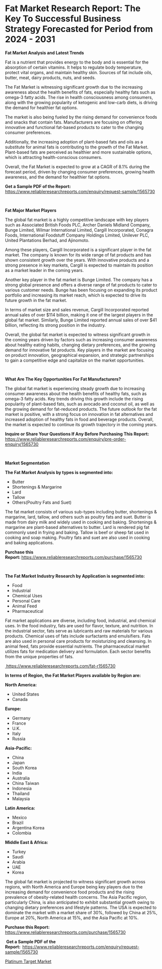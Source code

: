 <p><h1>Fat Market Research Report: The Key To Successful Business Strategy Forecasted for Period from 2024 - 2031</h1></p><p><strong>Fat Market Analysis and Latest Trends</strong></p>
<p><p>Fat is a nutrient that provides energy to the body and is essential for the absorption of certain vitamins. It helps to regulate body temperature, protect vital organs, and maintain healthy skin. Sources of fat include oils, butter, meat, dairy products, nuts, and seeds.</p><p>The Fat Market is witnessing significant growth due to the increasing awareness about the health benefits of fats, especially healthy fats such as omega-3 fatty acids. The rise in health consciousness among consumers, along with the growing popularity of ketogenic and low-carb diets, is driving the demand for healthier fat options.</p><p>The market is also being fueled by the rising demand for convenience foods and snacks that contain fats. Manufacturers are focusing on offering innovative and functional fat-based products to cater to the changing consumer preferences.</p><p>Additionally, the increasing adoption of plant-based fats and oils as a substitute for animal fats is contributing to the growth of the Fat Market. Plant-based fats are perceived as healthier and more sustainable options, which is attracting health-conscious consumers.</p><p>Overall, the Fat Market is expected to grow at a CAGR of 8.1% during the forecast period, driven by changing consumer preferences, growing health awareness, and the demand for healthier fat options.</p></p>
<p><strong>Get a Sample PDF of the Report:&nbsp;</strong> <a href="https://www.reliableresearchreports.com/enquiry/request-sample/1565730">https://www.reliableresearchreports.com/enquiry/request-sample/1565730</a></p>
<p>&nbsp;</p>
<p><strong>Fat Major Market Players</strong></p>
<p><p>The global fat market is a highly competitive landscape with key players such as Associated British Foods PLC, Archer Daniels Midland Company, Bunge Limited, Wilmar International Limited, Cargill Incorporated, Conagra Foods, International Foodstuff Company Holdings Limited, Unilever PLC, United Plantations Berhad, and Ajinomoto. </p><p>Among these players, Cargill Incorporated is a significant player in the fat market. The company is known for its wide range of fat products and has shown consistent growth over the years. With innovative products and a strong presence in key markets, Cargill is expected to maintain its position as a market leader in the coming years. </p><p>Another key player in the fat market is Bunge Limited. The company has a strong global presence and offers a diverse range of fat products to cater to various customer needs. Bunge has been focusing on expanding its product portfolio and increasing its market reach, which is expected to drive its future growth in the fat market. </p><p>In terms of market size and sales revenue, Cargill Incorporated reported annual sales of over $114 billion, making it one of the largest players in the global fat market. Similarly, Bunge Limited reported annual sales of over $41 billion, reflecting its strong position in the industry. </p><p>Overall, the global fat market is expected to witness significant growth in the coming years driven by factors such as increasing consumer awareness about healthy eating habits, changing dietary preferences, and the growing demand for innovative fat products. Key players in the market are focusing on product innovation, geographical expansion, and strategic partnerships to gain a competitive edge and capitalize on the market opportunities.</p></p>
<p>&nbsp;</p>
<p><strong>What Are The Key Opportunities For Fat Manufacturers?</strong></p>
<p><p>The global fat market is experiencing steady growth due to increasing consumer awareness about the health benefits of healthy fats, such as omega-3 fatty acids. Key trends driving this growth include the rising popularity of plant-based fats, such as avocado and coconut oil, as well as the growing demand for fat-reduced products. The future outlook for the fat market is positive, with a strong focus on innovation in fat alternatives and increased adoption of healthy fats in food and beverage products. Overall, the market is expected to continue its growth trajectory in the coming years.</p></p>
<p><strong>Inquire or Share Your Questions If Any Before Purchasing This Report:</strong> <a href="https://www.reliableresearchreports.com/enquiry/pre-order-enquiry/1565730">https://www.reliableresearchreports.com/enquiry/pre-order-enquiry/1565730</a></p>
<p>&nbsp;</p>
<p><strong>Market Segmentation</strong></p>
<p><strong>The Fat Market Analysis by types is segmented into:</strong></p>
<p><ul><li>Butter</li><li>Shortenings & Margarine</li><li>Lard</li><li>Tallow</li><li>Others(Poultry Fats and Suet)</li></ul></p>
<p><p>The fat market consists of various sub-types including butter, shortenings & margarine, lard, tallow, and others such as poultry fats and suet. Butter is made from dairy milk and widely used in cooking and baking. Shortenings & margarine are plant-based alternatives to butter. Lard is rendered pig fat commonly used in frying and baking. Tallow is beef or sheep fat used in cooking and soap making. Poultry fats and suet are also used in cooking and baking applications.</p></p>
<p><strong>Purchase this Report:&nbsp;</strong><a href="https://www.reliableresearchreports.com/purchase/1565730">https://www.reliableresearchreports.com/purchase/1565730</a></p>
<p>&nbsp;</p>
<p><strong>The Fat Market Industry Research by Application is segmented into:</strong></p>
<p><ul><li>Food</li><li>Industrial</li><li>Chemical Uses</li><li>Personal Care</li><li>Animal Feed</li><li>Pharmaceutical</li></ul></p>
<p><p>Fat market applications are diverse, including food, industrial, and chemical uses. In the food industry, fats are used for flavor, texture, and nutrition. In the industrial sector, fats serve as lubricants and raw materials for various products. Chemical uses of fats include surfactants and emulsifiers. Fats are also used in personal care products for moisturizing and cleansing. In animal feed, fats provide essential nutrients. The pharmaceutical market utilizes fats for medication delivery and formulation. Each sector benefits from the unique properties of fats.</p></p>
<p><a href="https://www.reliableresearchreports.com/fat-r1565730">&nbsp;https://www.reliableresearchreports.com/fat-r1565730</a></p>
<p><strong>In terms of Region, the Fat Market Players available by Region are:</strong></p>
<p>
    <p> <strong> North America: </strong>
        <ul>
            <li>United States</li>
            <li>Canada</li>
        </ul>
        </p> 
    <p> <strong> Europe: </strong>
        <ul>
            <li>Germany</li>
            <li>France</li>
            <li>U.K.</li>
            <li>Italy</li>
            <li>Russia</li>
        </ul>
        </p> 
    <p> <strong> Asia-Pacific: </strong>
        <ul>
            <li>China</li>
            <li>Japan</li>
            <li>South Korea</li>
            <li>India</li>
            <li>Australia</li>
            <li>China Taiwan</li>
            <li>Indonesia</li>
            <li>Thailand</li>
            <li>Malaysia</li>
        </ul>
        </p> 
    <p> <strong> Latin America: </strong>
        <ul>
            <li>Mexico</li>
            <li>Brazil</li>
            <li>Argentina Korea</li>
            <li>Colombia</li>
        </ul>
        </p> 
    <p> <strong> Middle East & Africa: </strong>
        <ul>
            <li>Turkey</li>
            <li>Saudi</li>
            <li>Arabia</li>
            <li>UAE</li>
            <li>Korea</li>
        </ul>
    </p>
    </p>
<p><p>The global fat market is projected to witness significant growth across regions, with North America and Europe being key players due to the increasing demand for convenience food products and the rising prevalence of obesity-related health concerns. The Asia Pacific region, particularly China, is also anticipated to exhibit substantial growth owing to changing dietary preferences and lifestyle patterns. The USA is expected to dominate the market with a market share of 30%, followed by China at 25%, Europe at 20%, North America at 15%, and the Asia Pacific at 10%.</p></p>
<p><strong>Purchase this Report: </strong><a href="https://www.reliableresearchreports.com/purchase/1565730">https://www.reliableresearchreports.com/purchase/1565730</a></p>
<p>&nbsp;<strong>Get a Sample PDF of the Report:&nbsp;&nbsp;</strong><a href="https://www.reliableresearchreports.com/enquiry/request-sample/1565730">https://www.reliableresearchreports.com/enquiry/request-sample/1565730</a></p>
<p><strong></strong></p>
<p><p><a href="https://glittery-fuchsia-86a.notion.site/Platinum-Target-Market-Insights-Market-Players-and-Forecast-Till-2031-2311235bed054a3b820a165b4d322851">Platinum Target Market</a></p></p>